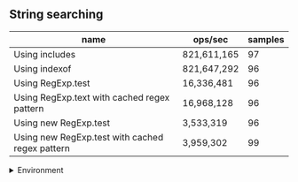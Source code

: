 ## String searching

|name|ops/sec|samples|
|-|-|-|
|Using includes|821,611,165|97|
|Using indexof|821,647,292|96|
|Using RegExp.test|16,336,481|96|
|Using RegExp.text with cached regex pattern|16,968,128|96|
|Using new RegExp.test|3,533,319|96|
|Using new RegExp.test with cached regex pattern|3,959,302|99|


<details>
<summary>Environment</summary>

* __Machine:__ linux x64 | 4 vCPUs | 15.6GB Mem
* __Run:__ Tue Mar 12 2024 19:28:22 GMT+0000 (Coordinated Universal Time)
</details>

<!--
{"environment":{"platform":"linux","arch":"x64","cpus":4,"totalMemory":15.606491088867188},"benchmarks":[{"name":"Using includes","opsSec":821611165.4576256,"samples":6},{"name":"Using indexof","opsSec":821647291.712671,"samples":8},{"name":"Using RegExp.test","opsSec":16336480.835899271,"samples":5},{"name":"Using RegExp.text with cached regex pattern","opsSec":16968128.4667644,"samples":6},{"name":"Using new RegExp.test","opsSec":3533318.807779178,"samples":8},{"name":"Using new RegExp.test with cached regex pattern","opsSec":3959301.5992984693,"samples":5}]}-->
